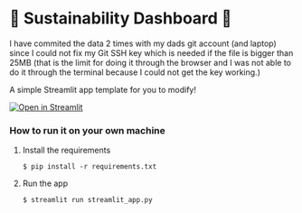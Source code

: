 # 🛫 Sustainability Dashboard 🛬

I have commited the data 2 times with my dads git account (and laptop) since I could not fix my Git SSH key which is needed if the file is bigger than 25MB (that is the limit for doing it through the browser and I was not able to do it through the terminal because I could not get the key working.)

A simple Streamlit app template for you to modify!

[![Open in Streamlit](https://static.streamlit.io/badges/streamlit_badge_black_white.svg)](https://blank-app-template.streamlit.app/)

### How to run it on your own machine

1. Install the requirements

   ```
   $ pip install -r requirements.txt
   ```

2. Run the app

   ```
   $ streamlit run streamlit_app.py
   ```
